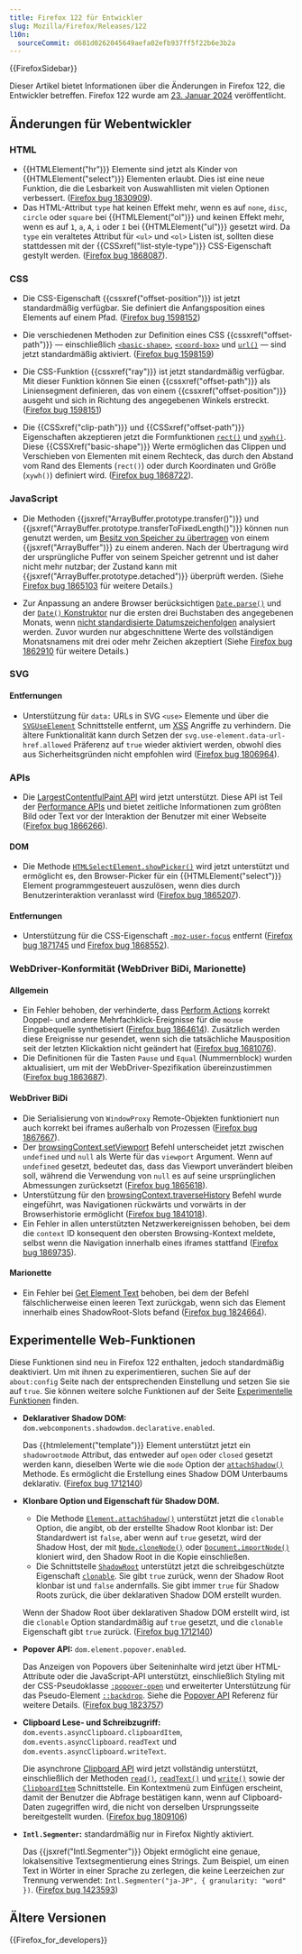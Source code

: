 ```yaml
---
title: Firefox 122 für Entwickler
slug: Mozilla/Firefox/Releases/122
l10n:
  sourceCommit: d681d0262045649aefa02efb937ff5f22b6e3b2a
---
```


{{FirefoxSidebar}}

Dieser Artikel bietet Informationen über die Änderungen in Firefox 122, die Entwickler betreffen. Firefox 122 wurde am [23. Januar 2024](https://whattrainisitnow.com/release/?version=122) veröffentlicht.

## Änderungen für Webentwickler

### HTML

- {{HTMLElement("hr")}} Elemente sind jetzt als Kinder von {{HTMLElement("select")}} Elementen erlaubt. Dies ist eine neue Funktion, die die Lesbarkeit von Auswahllisten mit vielen Optionen verbessert. ([Firefox bug 1830909](https://bugzil.la/1830909)).
- Das HTML-Attribut `type` hat keinen Effekt mehr, wenn es auf `none`, `disc`, `circle` oder `square` bei {{HTMLElement("ol")}} und keinen Effekt mehr, wenn es auf `1`, `a`, `A`, `i` oder `I` bei {{HTMLElement("ul")}} gesetzt wird. Da `type` ein veraltetes Attribut für `<ul>` und `<ol>` Listen ist, sollten diese stattdessen mit der {{CSSxref("list-style-type")}} CSS-Eigenschaft gestylt werden. ([Firefox bug 1868087](https://bugzil.la/1868087)).

### CSS

- Die CSS-Eigenschaft {{cssxref("offset-position")}} ist jetzt standardmäßig verfügbar. Sie definiert die Anfangsposition eines Elements auf einem Pfad. ([Firefox bug 1598152](https://bugzil.la/1598152))

- Die verschiedenen Methoden zur Definition eines CSS {{cssxref("offset-path")}} — einschließlich [`<basic-shape>`](/de/docs/Web/CSS/offset-path#basic-shape), [`<coord-box>`](/de/docs/Web/CSS/offset-path#coord-box) und [`url()`](/de/docs/Web/CSS/offset-path#url) — sind jetzt standardmäßig aktiviert. ([Firefox bug 1598159](https://bugzil.la/1598159))

- Die CSS-Funktion {{cssxref("ray")}} ist jetzt standardmäßig verfügbar. Mit dieser Funktion können Sie einen {{cssxref("offset-path")}} als Liniensegment definieren, das von einem {{cssxref("offset-position")}} ausgeht und sich in Richtung des angegebenen Winkels erstreckt. ([Firefox bug 1598151](https://bugzil.la/1598151))

- Die {{CSSxref("clip-path")}} und {{CSSxref("offset-path")}} Eigenschaften akzeptieren jetzt die Formfunktionen [`rect()`](/de/docs/Web/CSS/basic-shape/rect) und [`xywh()`](/de/docs/Web/CSS/basic-shape/xywh). Diese {{CSSXref("basic-shape")}} Werte ermöglichen das Clippen und Verschieben von Elementen mit einem Rechteck, das durch den Abstand vom Rand des Elements (`rect()`) oder durch Koordinaten und Größe (`xywh()`) definiert wird. ([Firefox bug 1868722](https://bugzil.la/1868722)).

### JavaScript

- Die Methoden {{jsxref("ArrayBuffer.prototype.transfer()")}} und {{jsxref("ArrayBuffer.prototype.transferToFixedLength()")}} können nun genutzt werden, um [Besitz von Speicher zu übertragen](/de/docs/Web/JavaScript/Reference/Global_Objects/ArrayBuffer#transferring_arraybuffers) von einem {{jsxref("ArrayBuffer")}} zu einem anderen. Nach der Übertragung wird der ursprüngliche Puffer von seinem Speicher getrennt und ist daher nicht mehr nutzbar; der Zustand kann mit {{jsxref("ArrayBuffer.prototype.detached")}} überprüft werden. (Siehe [Firefox bug 1865103](https://bugzil.la/1865103) für weitere Details.)

- Zur Anpassung an andere Browser berücksichtigen [`Date.parse()`](/de/docs/Web/JavaScript/Reference/Global_Objects/Date/parse) und der [`Date()` Konstruktor](/de/docs/Web/JavaScript/Reference/Global_Objects/Date/Date) nur die ersten drei Buchstaben des angegebenen Monats, wenn [nicht standardisierte Datumszeichenfolgen](/de/docs/Web/JavaScript/Reference/Global_Objects/Date/parse#non-standard_date_strings) analysiert werden. Zuvor wurden nur abgeschnittene Werte des vollständigen Monatsnamens mit drei oder mehr Zeichen akzeptiert (Siehe [Firefox bug 1862910](https://bugzil.la/1862910) für weitere Details.)

### SVG

#### Entfernungen

- Unterstützung für `data:` URLs in SVG `<use>` Elemente und über die [`SVGUseElement`](/de/docs/Web/API/SVGUseElement) Schnittstelle entfernt, um [XSS](/de/docs/Glossary/Cross-site_scripting) Angriffe zu verhindern.
  Die ältere Funktionalität kann durch Setzen der `svg.use-element.data-url-href.allowed` Präferenz auf `true` wieder aktiviert werden, obwohl dies aus Sicherheitsgründen nicht empfohlen wird ([Firefox bug 1806964](https://bugzil.la/1806964)).

### APIs

- Die [LargestContentfulPaint API](/de/docs/Web/API/LargestContentfulPaint) wird jetzt unterstützt.
  Diese API ist Teil der [Performance APIs](/de/docs/Web/API/Performance_API) und bietet zeitliche Informationen zum größten Bild oder Text vor der Interaktion der Benutzer mit einer Webseite ([Firefox bug 1866266](https://bugzil.la/1866266)).

#### DOM

- Die Methode [`HTMLSelectElement.showPicker()`](/de/docs/Web/API/HTMLSelectElement/showPicker) wird jetzt unterstützt und ermöglicht es, den Browser-Picker für ein {{HTMLElement("select")}} Element programmgesteuert auszulösen, wenn dies durch Benutzerinteraktion veranlasst wird ([Firefox bug 1865207](https://bugzil.la/1865207)).

#### Entfernungen

- Unterstützung für die CSS-Eigenschaft [`-moz-user-focus`](/de/docs/Web/CSS/-moz-user-focus) entfernt ([Firefox bug 1871745](https://bugzil.la/1871745) und [Firefox bug 1868552](https://bugzil.la/1868552)).

### WebDriver-Konformität (WebDriver BiDi, Marionette)

#### Allgemein

- Ein Fehler behoben, der verhinderte, dass [Perform Actions](https://w3c.github.io/webdriver/#perform-actions) korrekt Doppel- und andere Mehrfachklick-Ereignisse für die `mouse` Eingabequelle synthetisiert ([Firefox bug 1864614](https://bugzil.la/1864614)). Zusätzlich werden diese Ereignisse nur gesendet, wenn sich die tatsächliche Mausposition seit der letzten Klickaktion nicht geändert hat ([Firefox bug 1681076](https://bugzil.la/1681076)).
- Die Definitionen für die Tasten `Pause` und `Equal` (Nummernblock) wurden aktualisiert, um mit der WebDriver-Spezifikation übereinzustimmen ([Firefox bug 1863687](https://bugzil.la/1863687)).

#### WebDriver BiDi

- Die Serialisierung von `WindowProxy` Remote-Objekten funktioniert nun auch korrekt bei iframes außerhalb von Prozessen ([Firefox bug 1867667](https://bugzil.la/1867667)).
- Der [browsingContext.setViewport](https://w3c.github.io/webdriver-bidi/#command-browsingContext-setViewport) Befehl unterscheidet jetzt zwischen `undefined` und `null` als Werte für das `viewport` Argument. Wenn auf `undefined` gesetzt, bedeutet das, dass das Viewport unverändert bleiben soll, während die Verwendung von `null` es auf seine ursprünglichen Abmessungen zurücksetzt ([Firefox bug 1865618](https://bugzil.la/1865618)).
- Unterstützung für den [browsingContext.traverseHistory](https://w3c.github.io/webdriver-bidi/#command-browsingContext-traverseHistory) Befehl wurde eingeführt, was Navigationen rückwärts und vorwärts in der Browserhistorie ermöglicht ([Firefox bug 1841018](https://bugzil.la/1841018)).
- Ein Fehler in allen unterstützten Netzwerkereignissen behoben, bei dem die `context` ID konsequent den obersten Browsing-Kontext meldete, selbst wenn die Navigation innerhalb eines iframes stattfand ([Firefox bug 1869735](https://bugzil.la/1869735)).

#### Marionette

- Ein Fehler bei [Get Element Text](https://w3c.github.io/webdriver/#dfn-get-element-text) behoben, bei dem der Befehl fälschlicherweise einen leeren Text zurückgab, wenn sich das Element innerhalb eines ShadowRoot-Slots befand ([Firefox bug 1824664](https://bugzil.la/1824664)).

## Experimentelle Web-Funktionen

Diese Funktionen sind neu in Firefox 122 enthalten, jedoch standardmäßig deaktiviert. Um mit ihnen zu experimentieren, suchen Sie auf der `about:config` Seite nach der entsprechenden Einstellung und setzen Sie sie auf `true`. Sie können weitere solche Funktionen auf der Seite [Experimentelle Funktionen](/de/docs/Mozilla/Firefox/Experimental_features) finden.

- **Deklarativer Shadow DOM:** `dom.webcomponents.shadowdom.declarative.enabled`.

  Das {{htmlelement("template")}} Element unterstützt jetzt ein `shadowrootmode` Attribut, das entweder auf `open` oder `closed` gesetzt werden kann, dieselben Werte wie die `mode` Option der [`attachShadow()`](/de/docs/Web/API/Element/attachShadow) Methode. Es ermöglicht die Erstellung eines Shadow DOM Unterbaums deklarativ. ([Firefox bug 1712140](https://bugzil.la/1712140))

- **Klonbare Option und Eigenschaft für Shadow DOM.**

  - Die Methode [`Element.attachShadow()`](/de/docs/Web/API/Element/attachShadow) unterstützt jetzt die `clonable` Option, die angibt, ob der erstellte Shadow Root klonbar ist: Der Standardwert ist `false`, aber wenn auf `true` gesetzt, wird der Shadow Host, der mit [`Node.cloneNode()`](/de/docs/Web/API/Node/cloneNode) oder [`Document.importNode()`](/de/docs/Web/API/Document/importNode) kloniert wird, den Shadow Root in die Kopie einschließen.
  - Die Schnittstelle [`ShadowRoot`](/de/docs/Web/API/ShadowRoot) unterstützt jetzt die schreibgeschützte Eigenschaft [`clonable`](/de/docs/Web/API/ShadowRoot/clonable). Sie gibt `true` zurück, wenn der Shadow Root klonbar ist und `false` andernfalls. Sie gibt immer `true` für Shadow Roots zurück, die über deklarativen Shadow DOM erstellt wurden.

  Wenn der Shadow Root über deklarativen Shadow DOM erstellt wird, ist die `clonable` Option standardmäßig auf `true` gesetzt, und die `clonable` Eigenschaft gibt `true` zurück. ([Firefox bug 1712140](https://bugzil.la/1868428))

- **Popover API:** `dom.element.popover.enabled`.

  Das Anzeigen von Popovers über Seiteninhalte wird jetzt über HTML-Attribute oder die JavaScript-API unterstützt, einschließlich Styling mit der CSS-Pseudoklasse [`:popover-open`](/de/docs/Web/CSS/:popover-open) und erweiterter Unterstützung für das Pseudo-Element [`::backdrop`](/de/docs/Web/CSS/::backdrop). Siehe die [Popover API](/de/docs/Web/API/Popover_API) Referenz für weitere Details. ([Firefox bug 1823757](https://bugzil.la/1823757))

- **Clipboard Lese- und Schreibzugriff:** `dom.events.asyncClipboard.clipboardItem`, `dom.events.asyncClipboard.readText` und `dom.events.asyncClipboard.writeText`.

  Die asynchrone [Clipboard API](/de/docs/Web/API/Clipboard_API) wird jetzt vollständig unterstützt, einschließlich der Methoden [`read()`](/de/docs/Web/API/Clipboard/read), [`readText()`](/de/docs/Web/API/Clipboard/readText) und [`write()`](/de/docs/Web/API/Clipboard/write) sowie der [`ClipboardItem`](/de/docs/Web/API/ClipboardItem) Schnittstelle. Ein Kontextmenü zum Einfügen erscheint, damit der Benutzer die Abfrage bestätigen kann, wenn auf Clipboard-Daten zugegriffen wird, die nicht von derselben Ursprungsseite bereitgestellt wurden. ([Firefox bug 1809106](https://bugzil.la/1809106))

- **`Intl.Segmenter`:** standardmäßig nur in Firefox Nightly aktiviert.

  Das {{jsxref("Intl.Segmenter")}} Objekt ermöglicht eine genaue, lokalsensitive Textsegmentierung eines Strings. Zum Beispiel, um einen Text in Wörter in einer Sprache zu zerlegen, die keine Leerzeichen zur Trennung verwendet: `Intl.Segmenter("ja-JP", { granularity: "word" })`. ([Firefox bug 1423593](https://bugzil.la/1423593))

## Ältere Versionen

{{Firefox_for_developers}}
